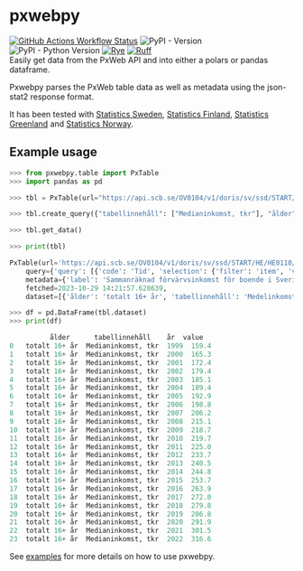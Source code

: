# pxwebpy
[![GitHub Actions Workflow Status](https://img.shields.io/github/actions/workflow/status/stefur/pxwebpy/ci.yml?style=flat-square&label=ci)](https://github.com/stefur/pxwebpy/actions/workflows/ci.yml)
![PyPI - Version](https://img.shields.io/pypi/v/pxwebpy?style=flat-square)
![PyPI - Python Version](https://img.shields.io/pypi/pyversions/pxwebpy?style=flat-square)
[![Rye](https://img.shields.io/endpoint?url=https://raw.githubusercontent.com/mitsuhiko/rye/main/artwork/badge.json&style=flat-square)](https://rye-up.com)
[![Ruff](https://img.shields.io/endpoint?url=https://raw.githubusercontent.com/astral-sh/ruff/main/assets/badge/v2.json&style=flat-square)](https://github.com/astral-sh/ruff)   
Easily get data from the PxWeb API and into either a polars or pandas dataframe.  
  
Pxwebpy parses the PxWeb table data as well as metadata using the json-stat2 response format. 
  
It has been tested with [Statistics Sweden](https://scb.se), [Statistics Finland](https://www.stat.fi), [Statistics Greenland](https://stat.gl) and [Statistics Norway](https://www.ssb.no).  

## Example usage
```python
>>> from pxwebpy.table import PxTable
>>> import pandas as pd

>>> tbl = PxTable(url="https://api.scb.se/OV0104/v1/doris/sv/ssd/START/HE/HE0110/HE0110A/SamForvInk1")

>>> tbl.create_query({"tabellinnehåll": ["Medianinkomst, tkr"], "ålder": ["totalt 16+ år"]})

>>> tbl.get_data()

>>> print(tbl)

PxTable(url='https://api.scb.se/OV0104/v1/doris/sv/ssd/START/HE/HE0110/HE0110A/SamForvInk1',
    query={'query': [{'code': 'Tid', 'selection': {'filter': 'item', 'values': ['2021']}}], 'response': {'format': 'json-stat2'}},
    metadata={'label': 'Sammanräknad förvärvsinkomst för boende i Sverige hela året efter ålder, tabellinnehåll och år', 'source': 'SCB', 'updated': '2023-01-10T10:42:00Z'},
    fetched=2023-10-29 14:21:57.628639,
    dataset=[{'ålder': 'totalt 16+ år', 'tabellinnehåll': 'Medelinkomst, tkr', 'år': '2021' ...

>>> df = pd.DataFrame(tbl.dataset)
>>> print(df)

          ålder      tabellinnehåll    år  value
0   totalt 16+ år  Medianinkomst, tkr  1999  159.4
1   totalt 16+ år  Medianinkomst, tkr  2000  165.3
2   totalt 16+ år  Medianinkomst, tkr  2001  172.4
3   totalt 16+ år  Medianinkomst, tkr  2002  179.4
4   totalt 16+ år  Medianinkomst, tkr  2003  185.1
5   totalt 16+ år  Medianinkomst, tkr  2004  189.4
6   totalt 16+ år  Medianinkomst, tkr  2005  192.9
7   totalt 16+ år  Medianinkomst, tkr  2006  198.8
8   totalt 16+ år  Medianinkomst, tkr  2007  206.2
9   totalt 16+ år  Medianinkomst, tkr  2008  215.1
10  totalt 16+ år  Medianinkomst, tkr  2009  218.7
11  totalt 16+ år  Medianinkomst, tkr  2010  219.7
12  totalt 16+ år  Medianinkomst, tkr  2011  225.0
13  totalt 16+ år  Medianinkomst, tkr  2012  233.7
14  totalt 16+ år  Medianinkomst, tkr  2013  240.5
15  totalt 16+ år  Medianinkomst, tkr  2014  244.8
16  totalt 16+ år  Medianinkomst, tkr  2015  253.7
17  totalt 16+ år  Medianinkomst, tkr  2016  263.9
18  totalt 16+ år  Medianinkomst, tkr  2017  272.0
19  totalt 16+ år  Medianinkomst, tkr  2018  279.8
20  totalt 16+ år  Medianinkomst, tkr  2019  286.8
21  totalt 16+ år  Medianinkomst, tkr  2020  291.9
22  totalt 16+ år  Medianinkomst, tkr  2021  301.5
23  totalt 16+ år  Medianinkomst, tkr  2022  316.6
```

See [examples](examples/example.py) for more details on how to use pxwebpy.